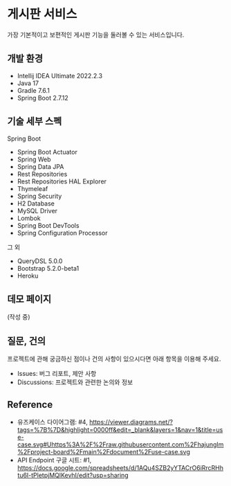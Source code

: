 # 게시판 서비스

가장 기본적이고 보편적인 게시판 기능을 둘러볼 수 있는 서비스입니다.

## 개발 환경

* Intellij IDEA Ultimate 2022.2.3
* Java 17
* Gradle 7.6.1
* Spring Boot 2.7.12

## 기술 세부 스펙

Spring Boot

* Spring Boot Actuator
* Spring Web
* Spring Data JPA
* Rest Repositories
* Rest Repositories HAL Explorer
* Thymeleaf
* Spring Security
* H2 Database
* MySQL Driver
* Lombok
* Spring Boot DevTools
* Spring Configuration Processor

그 외

* QueryDSL 5.0.0
* Bootstrap 5.2.0-beta1
* Heroku

## 데모 페이지

(작성 중)

## 질문, 건의

프로젝트에 관해 궁금하신 점이나 건의 사항이 있으시다면 아래 항목을 이용해 주세요.

* Issues: 버그 리포트, 제안 사항
* Discussions: 프로젝트와 관련한 논의와 정보

## Reference
* 유즈케이스 다이어그램: #4, https://viewer.diagrams.net/?tags=%7B%7D&highlight=0000ff&edit=_blank&layers=1&nav=1&title=use-case.svg#Uhttps%3A%2F%2Fraw.githubusercontent.com%2FhajungIm%2Fproject-board%2Fmain%2Fdocument%2Fuse-case.svg
* API Endpoint 구글 시트: #1, https://docs.google.com/spreadsheets/d/1AQu4SZB2yYTACrO6iRrcRHhtu6I-tPletpjMQlKevhI/edit?usp=sharing



